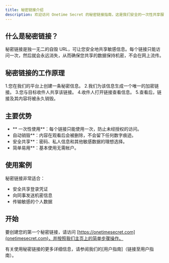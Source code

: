 ```yaml
---
title: 秘密链接介绍
description: 欢迎访问 Onetime Secret 的秘密链接指南，这是我们安全的一次性共享服务的核心功能。
---
```




## 什么是秘密链接？

秘密链接是独一无二的自毁 URL，可让您安全地共享敏感信息。每个链接只能访问一次，然后就会永远消失，从而确保您共享的数据保持机密，不会在网上流传。

## 秘密链接的工作原理

1.您在我们的平台上创建一条秘密信息。
2.我们为该信息生成一个唯一的加密链接。
3.您与目标收件人共享该链接。
4.收件人打开链接查看信息。
5.查看后，链接及其内容将被永久销毁。

## 主要优势

- ** 一次性使用**：每个链接只能使用一次，防止未经授权的访问。
- 自动销毁**：内容在观看后会被删除，不会留下任何数字痕迹。
- 安全共享**：密码、私人信息和其他敏感数据的理想选择。
- 简单易用**：基本使用无需帐户。

## 使用案例

秘密链接非常适合：

- 安全共享登录凭证
- 向同事发送机密信息
- 传输敏感的个人数据

## 开始

要创建您的第一个秘密链接，请访问 [https://onetimesecret.com](onetimesecret.com)，并按照我们主页上的简单步骤操作。

有关使用秘密链接的更多详细信息，请参阅我们的[用户指南]（链接至用户指南）。


<!--
交流建议：
1.本内容以清晰、直白的方式介绍 Secret Links，适合技术和非技术受众。
2.2. 强调 Onetime Secret 的核心服务和独特价值主张。
3.所提供的信息以 onetimesecret.com 网站上可核实的事实为基础。
4.4. 语气专业，以用户为中心，突出服务的问题解决方面。
5.为进一步发展本页面，可考虑添加以下内容：
   - 秘密链接工作原理的简单直观图
   - 解决用户常见问题的常见问题部分
   - 相关文档页面链接（如高级功能、应用程序接口的使用）
   - 突出显示秘密链接功能最新更新或增强功能的呼出框

在发布之前，请记住用 Onetime Secret 的最新数据验证所有信息，并考虑征求用户的反馈意见，以确保文档能有效满足用户的需求。
-->
